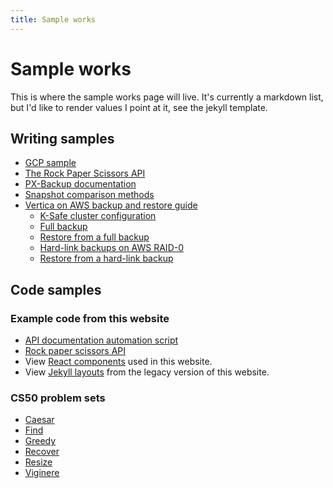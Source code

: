 ```yaml
---
title: Sample works
---
```


<!-- # Guided sample works

## PX-Backup

I planned and wrote 100% of the PX-Backup documentation, which started with [version 1.0](1.0.backup.docs.portworx.com). For later releases, I interviewed and hired a new teachnical writer, who, under my guidance and following my style guide, carries the torch and continues to make contributions to PX-Backup documentation, which has now celebrated its [version 2.0](2.0.backup.docs.portworx.com) release at the time of this writing. 

### What I did

* Wrote all initial documentation
* hired a full-time writer specifically to contribute to this documentation
* continue to guide this documentation's growth as a manager

### What I'm proud of

* I single-handedly wrote the documenttion for this product's v 1.0 release alongside my ongoing Portworx Enterprise documentation commitments when Portworx was still just a startup
* I hired a fantastic new writer and watched them gain the skills and confidence to contribute to this document to standards I defined

## The rock paper scissors API

I conceived of an idea to create a permanent work sample that would showcase 3 things simultaneously:

* My technical writing abilities
* My programming abilities
* A concept for automating reference documentation

I succeeded on all three fronts: 

* I programmed a functional API that allows users to play rock paper scissors against a computer
* I placed a documentation endpoint in the API and wrote a script that generates reference documentation by calling the API and parsing the data it returns into my documentation
* I documented both the API and the reference automation mechanism as an example of software technical writing

### What I'm proud of

* The density of this accomplishment -- I did it all!
* I had an idea for content automation, and I brought it to life -->


# Sample works

This is where the sample works page will live. It's currently a markdown list, but I'd like to render values I point at it, see the jekyll template. 

## Writing samples

* [GCP sample](/docs/sample-works/create-a-statamic-web-server-on-google-cloud-platform/index)
* [The Rock Paper Scissors API](/docs/sample-works/api)
* [PX-Backup documentation](https://1.0.backup.docs.portworx.com)
* [Snapshot comparison methods](https://docs.portworx.com/portworx-install-with-kubernetes/storage-operations/create-snapshots/snapshot-methods/)
* [Vertica on AWS backup and restore guide](https://www.vertica.com/docs/8.1.x/HTML/index.htm#Authoring/BackupAndRestoreVerticaOnAWS/Introduction.htm)
    * [K-Safe cluster configuration](https://www.vertica.com/docs/8.1.x/HTML/index.htm#Authoring/BackupAndRestoreVerticaOnAWS/SingleNodeFailure.htm)
    * [Full backup](https://www.vertica.com/docs/8.1.x/HTML/index.htm#Authoring/BackupAndRestoreVerticaOnAWS/FullBackup.htm)
    * [Restore from a full backup](https://www.vertica.com/docs/8.1.x/HTML/index.htm#Authoring/BackupAndRestoreVerticaOnAWS/RestoreFromFullBackup.htm)
    * [Hard-link backups on AWS RAID-0](https://www.vertica.com/docs/8.1.x/HTML/index.htm#Authoring/BackupAndRestoreVerticaOnAWS/HardLinkBackupOnAWSRAID.htm)
    * [Restore from a hard-link backup](https://www.vertica.com/docs/8.1.x/HTML/index.htm#Authoring/BackupAndRestoreVerticaOnAWS/RestoreFromHardLinkBackup.htm)

## Code samples

### Example code from this website

* [API documentation automation script](/docs/sample-works/api-documentation-automation)
* [Rock paper scissors API](/docs/sample-works/rock-paper-scissors-api)
* View [React components](https://github.com/nwilson512/techwriting-io-docusaurus/tree/main/src/components) used in this website. 
* View [Jekyll layouts](https://github.com/nwilson512/nwilson512.github.io/tree/main/_layouts) from the legacy version of this website.

### CS50 problem sets

* [Caesar](/docs/sample-works/caesar)
* [Find](/docs/sample-works/find)
* [Greedy](/docs/sample-works/greedy)
* [Recover](/docs/sample-works/recover)
* [Resize](/docs/sample-works/resize)
* [Viginere](/docs/sample-works/viginere)